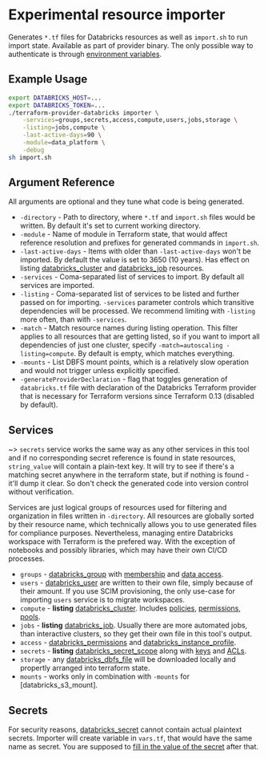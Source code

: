 # Experimental resource importer

Generates `*.tf` files for Databricks resources as well as `import.sh` to run import state. Available as part of provider binary. The only possible way to authenticate is through [environment variables](../index.md#Environment-variables).

## Example Usage

```bash
export DATABRICKS_HOST=...
export DATABRICKS_TOKEN=...
./terraform-provider-databricks importer \
    -services=groups,secrets,access,compute,users,jobs,storage \
    -listing=jobs,compute \
    -last-active-days=90 \
    -module=data_platform \
    -debug
sh import.sh
```

## Argument Reference

All arguments are optional and they tune what code is being generated.

* `-directory` - Path to directory, where `*.tf` and `import.sh` files would be written. By default it's set to current working directory.
* `-module` - Name of module in Terraform state, that would affect reference resolution and prefixes for generated commands in `import.sh`.
* `-last-active-days` - Items with older than `-last-active-days` won't be imported. By default the value is set to 3650 (10 years). Has effect on listing [databricks_cluster](../resources/cluster.md) and [databricks_job](../resources/job.md) resources.
* `-services` - Coma-separated list of services to import. By default all services are imported. 
* `-listing` - Coma-separated list of services to be listed and further passed on for importing. `-services` parameter controls which transitive dependencies will be processed. We recommend limiting with `-listing` more often, than with `-services`.
* `-match` - Match resource names during listing operation. This filter applies to all resources that are getting listed, so if you want to import all dependencies of just one cluster, specify `-match=autoscaling -listing=compute`. By default is empty, which matches everything.
* `-mounts` - List DBFS mount points, which is a relatively slow operation and would not trigger unless explicitly specified.
* `-generateProviderDeclaration` - flag that toggles generation of `databricks.tf` file with declaration of the Databricks Terraform provider that is necessary for Terraform versions since Terraform 0.13 (disabled by default).

## Services

~> `secrets` service works the same way as any other services in this tool and if no corresponding secret reference is found in state resources, `string_value` will contain a plain-text key. It will try to see if there's a matching secret anywhere in the terraform state, but if nothing is found - it'll dump it clear. So don't check the generated code into version control without verification.

Services are just logical groups of resources used for filtering and organization in files written in `-directory`. All resources are globally sorted by their resource name, which technically allows you to use generated files for compliance purposes. Nevertheless, managing entire Databricks workspace with Terraform is the prefered way. With the exception of notebooks and possibly libraries, which may have their own CI/CD processes.
* `groups` - [databricks_group](../data-sources/group.md) with [membership](../resources/group_member.md) and [data access](../resources/group_instance_profile.md).
* `users` - [databricks_user](../resources/user.md) are written to their own file, simply because of their amount. If you use SCIM provisioning, the only use-case for importing `users` service is to migrate workspaces.
* `compute` - **listing** [databricks_cluster](../resources/cluster.md). Includes [policies](../resources/cluster_policy.md), [permissions](../resources/permissions.md), [pools](../resources/instance_pool.md).
* `jobs` - **listing** [databricks_job](../resources/job.md). Usually there are more automated jobs, than interactive clusters, so they get their own file in this tool's output.
* `access` - [databricks_permissions](../resources/permissions.md) and [databricks_instance_profile](../resources/instance_profile.md).
* `secrets` - **listing** [databricks_secret_scope](../resources/secret_scope.md) along with [keys](../resources/secret.md) and [ACLs](../resources/secret_acl.md). 
* `storage` - any [databricks_dbfs_file](../resources/dbfs_file.md) will be downloaded locally and propertly arranged into terraform state.
* `mounts` - works only in combination with `-mounts` for [databricks_s3_mount].

## Secrets

For security reasons, [databricks_secret](../resources/secret.md) cannot contain actual plaintext secrets. Importer will create variable in `vars.tf`, that would have the same name as secret. You are supposed to [fill in the value of the secret](https://blog.gruntwork.io/a-comprehensive-guide-to-managing-secrets-in-your-terraform-code-1d586955ace1#0e7d) after that.

